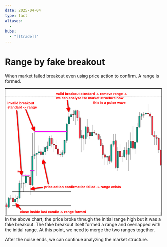 ```yaml
---
date: 2025-04-04
type: fact
aliases:
  -
hubs:
  - "[[trade]]"
---
```


# Range by fake breakout

When market failed breakout even using price action to confirm. A range is formed.

![example-of-range-by-fake-bp.png](../assets/imgs/example-of-range-by-fake-bp.png)
In the above chart, the price broke through the initial range high but it was a fake breakout. The fake breakout itself formed a range and overlapped with the initial range. At this point, we need to merge the two ranges together.

After the noise ends, we can continue analyzing the market structure.

